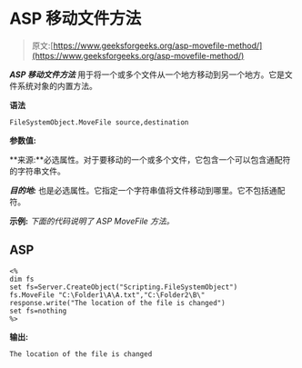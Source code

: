 # ASP 移动文件方法

> 原文:[https://www.geeksforgeeks.org/asp-movefile-method/](https://www.geeksforgeeks.org/asp-movefile-method/)

***ASP 移动文件方法*** 用于将一个或多个文件从一个地方移动到另一个地方。它是文件系统对象的内置方法。

**语法**

```
FileSystemObject.MoveFile source,destination
```

**参数值:**

**来源:**必选属性。对于要移动的一个或多个文件，它包含一个可以包含通配符的字符串文件。

***目的地:*** 也是必选属性。它指定一个字符串值将文件移动到哪里。它不包括通配符。

**示例:** *下面的代码说明了 ASP MoveFile 方法。*

## ASP

```
<%
dim fs
set fs=Server.CreateObject("Scripting.FileSystemObject")
fs.MoveFile "C:\Folder1\A\A.txt","C:\Folder2\B\"
response.write("The location of the file is changed")
set fs=nothing
%>
```

**输出:**

```
The location of the file is changed
```